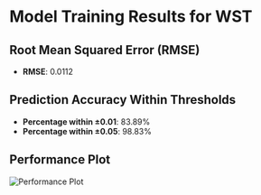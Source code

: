 # Model Training Results for WST

## Root Mean Squared Error (RMSE)
- **RMSE**: 0.0112

## Prediction Accuracy Within Thresholds
- **Percentage within ±0.01**: 83.89%
- **Percentage within ±0.05**: 98.83%

## Performance Plot
![Performance Plot](../imgs/WST.png)

